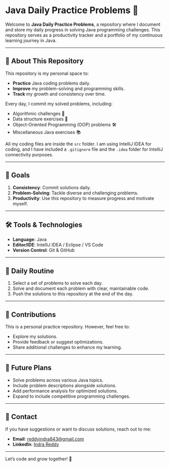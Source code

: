 # Java Daily Practice Problems 🚀

Welcome to **Java Daily Practice Problems**, a repository where I document and store my daily progress in solving Java programming challenges. This repository serves as a productivity tracker and a portfolio of my continuous learning journey in Java.

---

## 📖 About This Repository

This repository is my personal space to:
- **Practice** Java coding problems daily.
- **Improve** my problem-solving and programming skills.
- **Track** my growth and consistency over time.

Every day, I commit my solved problems, including:
- Algorithmic challenges 🧮
- Data structure exercises 🌲
- Object-Oriented Programming (OOP) problems 🛠️
- Miscellaneous Java exercises 📚

All my coding files are inside the `src` folder. I am using IntelliJ IDEA for coding, and I have included a `.gitignore` file and the `.idea` folder for IntelliJ connectivity purposes.

---

## 🚀 Goals

1. **Consistency**: Commit solutions daily.
2. **Problem-Solving**: Tackle diverse and challenging problems.
3. **Productivity**: Use this repository to measure progress and motivate myself.

---

## 🛠️ Tools & Technologies

- **Language**: Java
- **Editor/IDE**: IntelliJ IDEA / Eclipse / VS Code
- **Version Control**: Git & GitHub

---

## 📅 Daily Routine

1. Select a set of problems to solve each day.
2. Solve and document each problem with clear, maintainable code.
3. Push the solutions to this repository at the end of the day.

---

## 🤝 Contributions

This is a personal practice repository. However, feel free to:
- Explore my solutions.
- Provide feedback or suggest optimizations.
- Share additional challenges to enhance my learning.

---

## 🌟 Future Plans

- Solve problems across various Java topics.
- Include problem descriptions alongside solutions.
- Add performance analysis for optimized solutions.
- Expand to include competitive programming challenges.

---

## 📩 Contact

If you have suggestions or want to discuss solutions, reach out to me:

- **Email**: [reddyindra843@gmail.com](mailto:reddyindra843@gmail.com)
- **LinkedIn**: [Indra Reddy](https://www.linkedin.com/in/indrareddy/)   

---

Let’s code and grow together! 🚀
